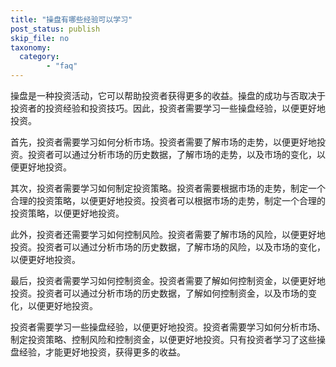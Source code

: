 ```yaml
---
title: "操盘有哪些经验可以学习"
post_status: publish
skip_file: no
taxonomy:
  category:
        - "faq"
---
```


操盘是一种投资活动，它可以帮助投资者获得更多的收益。操盘的成功与否取决于投资者的投资经验和投资技巧。因此，投资者需要学习一些操盘经验，以便更好地投资。

首先，投资者需要学习如何分析市场。投资者需要了解市场的走势，以便更好地投资。投资者可以通过分析市场的历史数据，了解市场的走势，以及市场的变化，以便更好地投资。

其次，投资者需要学习如何制定投资策略。投资者需要根据市场的走势，制定一个合理的投资策略，以便更好地投资。投资者可以根据市场的走势，制定一个合理的投资策略，以便更好地投资。

此外，投资者还需要学习如何控制风险。投资者需要了解市场的风险，以便更好地投资。投资者可以通过分析市场的历史数据，了解市场的风险，以及市场的变化，以便更好地投资。

最后，投资者需要学习如何控制资金。投资者需要了解如何控制资金，以便更好地投资。投资者可以通过分析市场的历史数据，了解如何控制资金，以及市场的变化，以便更好地投资。

投资者需要学习一些操盘经验，以便更好地投资。投资者需要学习如何分析市场、制定投资策略、控制风险和控制资金，以便更好地投资。只有投资者学习了这些操盘经验，才能更好地投资，获得更多的收益。
